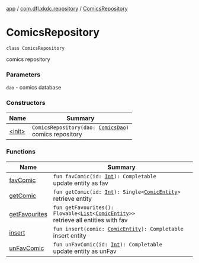 [app](../../index.md) / [com.dfl.xkdc.repository](../index.md) / [ComicsRepository](./index.md)

# ComicsRepository

`class ComicsRepository`

comics repository

### Parameters

`dao` - comics database

### Constructors

| Name | Summary |
|---|---|
| [&lt;init&gt;](-init-.md) | `ComicsRepository(dao: `[`ComicsDao`](../-comics-dao/index.md)`)`<br>comics repository |

### Functions

| Name | Summary |
|---|---|
| [favComic](fav-comic.md) | `fun favComic(id: `[`Int`](https://kotlinlang.org/api/latest/jvm/stdlib/kotlin/-int/index.html)`): Completable`<br>update entity as fav |
| [getComic](get-comic.md) | `fun getComic(id: `[`Int`](https://kotlinlang.org/api/latest/jvm/stdlib/kotlin/-int/index.html)`): Single<`[`ComicEntity`](../-comic-entity/index.md)`>`<br>retrieve entity |
| [getFavourites](get-favourites.md) | `fun getFavourites(): Flowable<`[`List`](https://kotlinlang.org/api/latest/jvm/stdlib/kotlin.collections/-list/index.html)`<`[`ComicEntity`](../-comic-entity/index.md)`>>`<br>retrieve all entities with fav |
| [insert](insert.md) | `fun insert(comic: `[`ComicEntity`](../-comic-entity/index.md)`): Completable`<br>insert entity |
| [unFavComic](un-fav-comic.md) | `fun unFavComic(id: `[`Int`](https://kotlinlang.org/api/latest/jvm/stdlib/kotlin/-int/index.html)`): Completable`<br>update entity as unFav |
